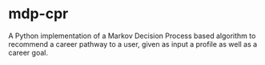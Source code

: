 # mdp-cpr
A Python implementation of a Markov Decision Process based algorithm to recommend a career pathway to a user, given as input a profile as well as a career goal.
